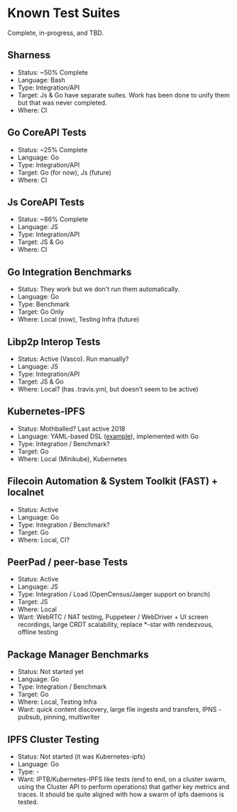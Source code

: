 # Known Test Suites

Complete, in-progress, and TBD.

## Sharness

* Status: ~50% Complete
* Language: Bash
* Type: Integration/API
* Target: Js & Go have separate suites. Work has been done to unify them but that was never completed.
* Where: CI

## Go CoreAPI Tests

* Status: ~25% Complete
* Language: Go
* Type: Integration/API
* Target: Go (for now), Js (future)
* Where: CI

## Js CoreAPI Tests

* Status: ~86% Complete
* Language: JS
* Type: Integration/API
* Target: JS & Go
* Where: CI

## Go Integration Benchmarks

* Status: They work but we don't run them automatically.
* Language: Go
* Type: Benchmark
* Target: Go Only
* Where: Local (now), Testing Infra (future)

## Libp2p Interop Tests

* Status: Active (Vasco). Run manually?
* Language: JS
* Type: Integration/API
* Target: JS & Go
* Where: Local? (has .travis.yml, but doesn’t seem to be active)

## Kubernetes-IPFS

* Status: Mothballed? Last active 2018
* Language: YAML-based DSL ([example](https://github.com/ipfs/kubernetes-ipfs/blob/master/tests/moving-medium.yml)), implemented with Go
* Type: Integration / Benchmark?
* Target: Go
* Where: Local (Minikube), Kubernetes

## Filecoin Automation & System Toolkit (FAST) + localnet

* Status: Active
* Language: Go
* Type: Integration / Benchmark?
* Target: Go
* Where: Local, CI?

## PeerPad / peer-base Tests

* Status: Active
* Language: JS
* Type: Integration / Load (OpenCensus/Jaeger support on branch)
* Target: JS
* Where: Local
* Want: WebRTC / NAT testing, Puppeteer / WebDriver + UI screen recordings, large CRDT scalability, replace *-star with rendezvous, offline testing

## Package Manager Benchmarks

* Status: Not started yet
* Language: Go
* Type: Integration / Benchmark
* Target: Go
* Where: Local, Testing Infra
* Want: quick content discovery, large file ingests and transfers, IPNS - pubsub, pinning, multiwriter

## IPFS Cluster Testing

* Status: Not started (it was Kubernetes-ipfs)
* Language: Go
* Type: -
* Want: IPTB/Kubernetes-IPFS like tests (end to end, on a cluster swarm, using the Cluster API to perform operations) that gather key metrics and traces. It should be quite aligned with how a swarm of ipfs daemons is tested.

